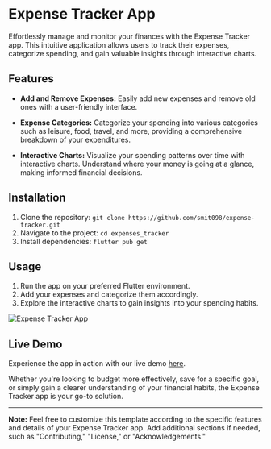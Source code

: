 # Expense Tracker App

Effortlessly manage and monitor your finances with the Expense Tracker app. This intuitive application allows users to track their expenses, categorize spending, and gain valuable insights through interactive charts.

## Features

- **Add and Remove Expenses:** Easily add new expenses and remove old ones with a user-friendly interface.

- **Expense Categories:** Categorize your spending into various categories such as leisure, food, travel, and more, providing a comprehensive breakdown of your expenditures.

- **Interactive Charts:** Visualize your spending patterns over time with interactive charts. Understand where your money is going at a glance, making informed financial decisions.

## Installation

1. Clone the repository: `git clone https://github.com/smit098/expense-tracker.git`
2. Navigate to the project: `cd expenses_tracker`
3. Install dependencies: `flutter pub get`

## Usage

1. Run the app on your preferred Flutter environment.
2. Add your expenses and categorize them accordingly.
3. Explore the interactive charts to gain insights into your spending habits.

![Expense Tracker App](/path/to/screenshot.png)

## Live Demo

Experience the app in action with our live demo [here](https://your-live-demo-url.com).

Whether you're looking to budget more effectively, save for a specific goal, or simply gain a clearer understanding of your financial habits, the Expense Tracker app is your go-to solution.

---

**Note:** Feel free to customize this template according to the specific features and details of your Expense Tracker app. Add additional sections if needed, such as "Contributing," "License," or "Acknowledgements."
 
